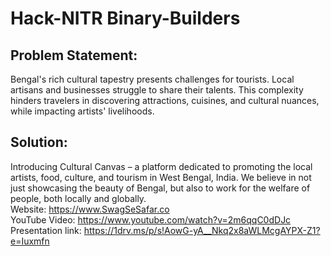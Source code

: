 # Hack-NITR Binary-Builders
## Problem Statement:
Bengal's rich cultural tapestry presents challenges for tourists. Local artisans and businesses struggle to share their talents. This complexity hinders travelers in discovering attractions, cuisines, and cultural nuances, while impacting artists' livelihoods.<br>
## Solution:
Introducing Cultural Canvas – a platform dedicated to promoting the local artists, food, culture, and tourism in West Bengal, India. We believe in not just showcasing the beauty of Bengal, but also to work for the welfare of people, both locally and globally.<br>
Website: https://www.SwagSeSafar.co<br>
YouTube Video: https://www.youtube.com/watch?v=2m6qqC0dDJc<br>
Presentation link: https://1drv.ms/p/s!AowG-yA__Nkq2x8aWLMcgAYPX-Z1?e=Iuxmfn
